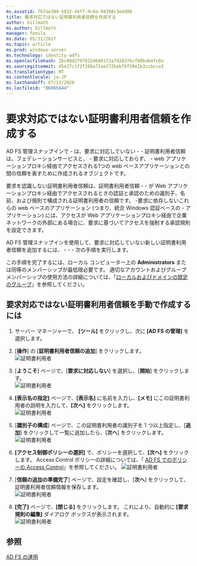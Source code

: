 ```yaml
---
ms.assetid: 7b7ae389-5032-44f7-9c0a-94398c3e4d88
title: 要求対応ではない証明書利用者信頼を作成する
author: billmath
ms.author: billmath
manager: femila
ms.date: 05/31/2017
ms.topic: article
ms.prod: windows-server
ms.technology: identity-adfs
ms.openlocfilehash: 2bc08d2797812d6001f2a792037bcfb8bab4fc0a
ms.sourcegitcommit: d5e27c1f2f168a71ae272bebf8f50e1b3ccbcca3
ms.translationtype: MT
ms.contentlocale: ja-JP
ms.lasthandoff: 07/23/2020
ms.locfileid: "86965644"
---
```

# <a name="create-a-non-claims-aware-relying-party-trust"></a>要求対応ではない証明書利用者信頼を作成する


AD FS 管理スナップインで \- は、要求に対応していない \- \- 証明書利用者信頼は、フェデレーションサービスと、 \- 要求に対応しておらず、 \- web アプリケーションプロキシ経由でアクセスされる1つの web ベースアプリケーションとの間の信頼を表すために作成されるオブジェクトです。  
  
要求を認識しない証明書利用者信頼は、証明書利用者信頼 \- \- が Web アプリケーションプロキシ経由でアクセスされるときの認証と承認のための識別子、名前、および規則で構成される証明書利用者の信頼です。 \-要求に依存しないこれらの web ベースのアプリケーション (つまり、統合 Windows 認証ベースの \- アプリケーション) には、アクセスが Web アプリケーションプロキシ経由で企業ネットワークの外部にある場合に、要求に基づいてアクセスを強制する承認規則を設定できます。  
  
AD FS 管理スナップインを使用して、要求に対応していない新しい証明書利用者信頼を追加するには、 \- \- \- 次の手順を実行します。  
  
この手順を完了するには、ローカル コンピューター上の **Administrators** または同等のメンバーシップが最低限必要です。  適切なアカウントおよびグループメンバーシップの使用方法の詳細については、「[ローカルおよびドメインの既定のグループ](https://go.microsoft.com/fwlink/?LinkId=83477)」を参照してください。   
  
## <a name="to-create-a-non-claims-aware-relying-party-trust-manually"></a>要求対応ではない証明書利用者信頼を手動で作成するには 
1. サーバー マネージャーで、 **[ツール]** をクリックし、次に **[AD FS の管理]** を選択します。  
  
2.  [**操作**] の [**証明書利用者信頼の追加**] をクリックします。  
![証明書利用者](media/Create-a-Relying-Party-Trust/addtrust1.PNG)   

3.  [**ようこそ**] ページで、[**要求に対応しない**] を選択し、[**開始**] をクリックします。  
![証明書利用者](media/Create-a-Non-Claims-Aware-Relying-Party-Trust/addnon1.PNG) 
  
4.  **[表示名の指定]** ページで、**[表示名]** に名前を入力し、**[メモ]** にこの証明書利用者の説明を入力して、**[次へ]** をクリックします。  
![証明書利用者](media/Create-a-Non-Claims-Aware-Relying-Party-Trust/addnon2.PNG)

5. [**識別子の構成**] ページで、この証明書利用者の識別子を 1 つ以上指定し、[**追加**] をクリックして一覧に追加したら、[**次へ**] をクリックします。  
![証明書利用者](media/Create-a-Non-Claims-Aware-Relying-Party-Trust/addnon3.PNG)

6.  **[アクセス制御ポリシーの選択]** で、ポリシーを選択して、**[次へ]** をクリックします。  Access Control ポリシーの詳細については、「 [AD FS でのポリシーの Access Control](Access-Control-Policies-in-AD-FS.md)」を参照してください。 
![証明書利用者](media/Create-a-Non-Claims-Aware-Relying-Party-Trust/addnon4.PNG)

7. [**信頼の追加の準備完了**] ページで、設定を確認し、[**次へ**] をクリックして、証明書利用者信頼情報を保存します。  
   ![証明書利用者](media/Create-a-Non-Claims-Aware-Relying-Party-Trust/addnon5.PNG) 

8. **[完了]** ページで、**[閉じる]** をクリックします。 これにより、自動的に **[要求規則の編集]** ダイアログ ボックスが表示されます。  
![証明書利用者](media/Create-a-Non-Claims-Aware-Relying-Party-Trust/addnon6.PNG)  
  
## <a name="see-also"></a>参照  
[AD FS の運用](../ad-fs-operations.md) 
